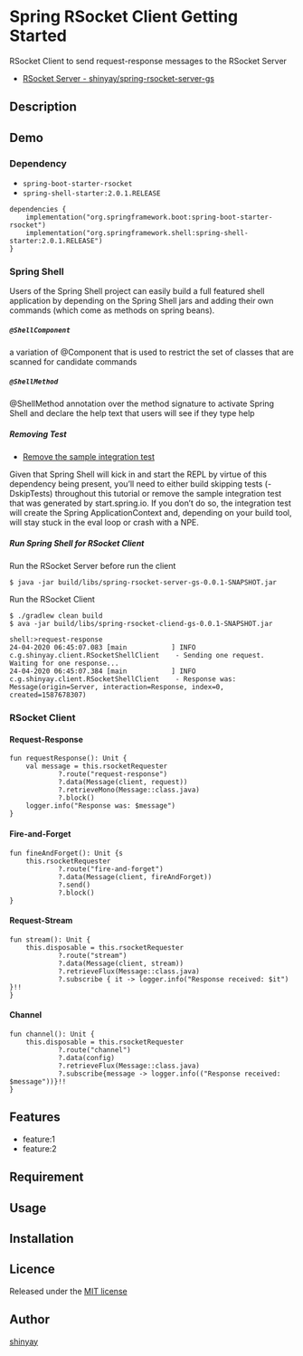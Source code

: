 # Spring RSocket Client Getting Started

RSocket Client to send request-response messages to the RSocket Server

- [RSocket Server - shinyay/spring-rsocket-server-gs](https://github.com/shinyay/spring-rsocket-server-gs)

## Description

## Demo
### Dependency
- `spring-boot-starter-rsocket`
- `spring-shell-starter:2.0.1.RELEASE`

```
dependencies {
	implementation("org.springframework.boot:spring-boot-starter-rsocket")
	implementation("org.springframework.shell:spring-shell-starter:2.0.1.RELEASE")
}
```

### Spring Shell
Users of the Spring Shell project can easily build a full featured shell application by depending on the Spring Shell jars and adding their own commands (which come as methods on spring beans). 

##### `@ShellComponent`
a variation of @Component that is used to restrict the set of classes that are scanned for candidate commands

##### `@ShellMethod`
@ShellMethod annotation over the method signature to activate Spring Shell and declare the help text that users will see if they type help

##### Removing Test
- [Remove the sample integration test](https://docs.spring.io/spring-shell/docs/current-SNAPSHOT/reference/htmlsingle/#_adding_a_dependency_on_spring_shell)

Given that Spring Shell will kick in and start the REPL by virtue of this dependency being present, you’ll need to either build skipping tests (-DskipTests) throughout this tutorial or remove the sample integration test that was generated by start.spring.io. If you don’t do so, the integration test will create the Spring ApplicationContext and, depending on your build tool, will stay stuck in the eval loop or crash with a NPE.

##### Run Spring Shell for RSocket Client
Run the RSocket Server before run the client
```
$ java -jar build/libs/spring-rsocket-server-gs-0.0.1-SNAPSHOT.jar
```

Run the RSocket Client
```
$ ./gradlew clean build
$ ava -jar build/libs/spring-rsocket-cliend-gs-0.0.1-SNAPSHOT.jar
```
```
shell:>request-response
24-04-2020 06:45:07.083 [main           ] INFO  c.g.shinyay.client.RSocketShellClient    - Sending one request. Waiting for one response...
24-04-2020 06:45:07.384 [main           ] INFO  c.g.shinyay.client.RSocketShellClient    - Response was: Message(origin=Server, interaction=Response, index=0, created=1587678307)
```

### RSocket Client
#### Request-Response
```
fun requestResponse(): Unit {
	val message = this.rsocketRequester
			?.route("request-response")
			?.data(Message(client, request))
			?.retrieveMono(Message::class.java)
			?.block()
	logger.info("Response was: $message")
}
```
#### Fire-and-Forget
```
fun fineAndForget(): Unit {s
	this.rsocketRequester
			?.route("fire-and-forget")
			?.data(Message(client, fireAndForget))
			?.send()
			?.block()
}
```
#### Request-Stream
```
fun stream(): Unit {
	this.disposable = this.rsocketRequester
			?.route("stream")
			?.data(Message(client, stream))
			?.retrieveFlux(Message::class.java)
			?.subscribe { it -> logger.info("Response received: $it") }!!
}
```
#### Channel
```
fun channel(): Unit {
	this.disposable = this.rsocketRequester
			?.route("channel")
			?.data(config)
			?.retrieveFlux(Message::class.java)
			?.subscribe{message -> logger.info(("Response received: $message"))}!!
}
```

## Features

- feature:1
- feature:2

## Requirement

## Usage

## Installation

## Licence

Released under the [MIT license](https://gist.githubusercontent.com/shinyay/56e54ee4c0e22db8211e05e70a63247e/raw/34c6fdd50d54aa8e23560c296424aeb61599aa71/LICENSE)

## Author

[shinyay](https://github.com/shinyay)

